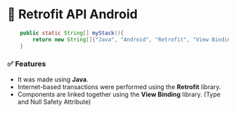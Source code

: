 # 🫶 Retrofit API Android 

```java
    public static String[] myStack(){
        return new String[]{"Java", "Android", "Retrofit", "View Binding"};
    }
```

### ✅ Features
- It was made using **Java**.
- Internet-based transactions were performed using the **Retrofit** library.
- Components are linked together using the **View Binding** library. (Type and Null Safety Attribute)
